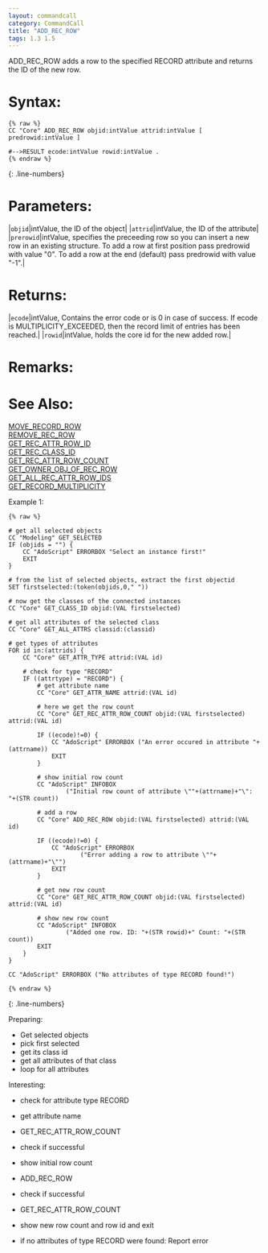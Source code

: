 ```yaml
---
layout: commandcall
category: CommandCall
title: "ADD_REC_ROW"
tags: 1.3 1.5
---
```


ADD_REC_ROW adds a row to the specified RECORD attribute and returns the ID of the new row.

# Syntax:  

```adoscript
{% raw %}
CC "Core" ADD_REC_ROW objid:intValue attrid:intValue [ predrowid:intValue ]

#-->RESULT ecode:intValue rowid:intValue .
{% endraw %}
```
{: .line-numbers}

# Parameters:  

|`objid`|intValue, the ID of the object|
|`attrid`|intValue, the ID of the attribute|
|`prerowid`|intValue, specifies the preceeding row so you can insert a new row in an existing structure. To add a row at first position pass predrowid with value "0". To add a row at the end (default) pass predrowid with value "-1".|

# Returns:  

|`ecode`|intValue, Contains the error code or is 0 in case of success. If ecode is MULTIPLICITY_EXCEEDED, then the record limit of entries has been reached.|
|`rowid`|intValue, holds the core id for the new added row.|

# Remarks:



# See Also:  

[MOVE_RECORD_ROW](move_record_row.html "MOVE_RECORD_ROW")  
[REMOVE_REC_ROW](remove_rec_row.html "REMOVE_REC_ROW")  
[GET_REC_ATTR_ROW_ID](get_rec_attr_row_id.html "GET_REC_ATTR_ROW_ID")  
[GET_REC_CLASS_ID](get_rec_class_id.html "GET_REC_CLASS_ID")  
[GET_REC_ATTR_ROW_COUNT](get_rec_attr_row_count.html "GET_REC_ATTR_ROW_COUNT")  
[GET_OWNER_OBJ_OF_REC_ROW](get_owner_obj_of_rec_row.html "GET_OWNER_OBJ_OF_REC_ROW")  
[GET_ALL_REC_ATTR_ROW_IDS](get_all_rec_attr_row_ids.html "GET_ALL_REC_ATTR_ROW_IDS")  
[GET_RECORD_MULTIPLICITY](get_record_multiplicity.html "GET_RECORD_MULTIPLICITY")  


Example 1:

```adoscript
{% raw %}

# get all selected objects
CC "Modeling" GET_SELECTED
IF (objids = "") {
    CC "AdoScript" ERRORBOX "Select an instance first!"
    EXIT
}

# from the list of selected objects, extract the first objectid
SET firstselected:(token(objids,0," "))

# now get the classes of the connected instances
CC "Core" GET_CLASS_ID objid:(VAL firstselected)

# get all attributes of the selected class
CC "Core" GET_ALL_ATTRS classid:(classid)

# get types of attributes
FOR id in:(attrids) {
    CC "Core" GET_ATTR_TYPE attrid:(VAL id)

    # check for type "RECORD"
    IF ((attrtype) = "RECORD") {
        # get attribute name
        CC "Core" GET_ATTR_NAME attrid:(VAL id)

        # here we get the row count
        CC "Core" GET_REC_ATTR_ROW_COUNT objid:(VAL firstselected) attrid:(VAL id)

        IF ((ecode)!=0) {
            CC "AdoScript" ERRORBOX ("An error occured in attribute "+(attrname))
            EXIT
        }
    
        # show initial row count
        CC "AdoScript" INFOBOX
                ("Initial row count of attribute \""+(attrname)+"\": "+(STR count))

        # add a row
        CC "Core" ADD_REC_ROW objid:(VAL firstselected) attrid:(VAL id)

        IF ((ecode)!=0) {
            CC "AdoScript" ERRORBOX
                    ("Error adding a row to attribute \""+(attrname)+"\"")
            EXIT
        }

        # get new row count
        CC "Core" GET_REC_ATTR_ROW_COUNT objid:(VAL firstselected) attrid:(VAL id)
    
        # show new row count
        CC "AdoScript" INFOBOX
                ("Added one row. ID: "+(STR rowid)+" Count: "+(STR count))
        EXIT
    }
}

CC "AdoScript" ERRORBOX ("No attributes of type RECORD found!")

{% endraw %}
```
{: .line-numbers}

Preparing:  
- Get selected objects  
- pick first selected  
- get its class id  
- get all attributes of that class  
- loop for all attributes

Interesting:  
- check for attribute type RECORD  
- get attribute name  
- GET_REC_ATTR_ROW_COUNT  
- check if successful  
- show initial row count  
- ADD_REC_ROW  
- check if successful  
- GET_REC_ATTR_ROW_COUNT  
- show new row count and row id and exit

- if no attributes of type RECORD were found: Report error  
